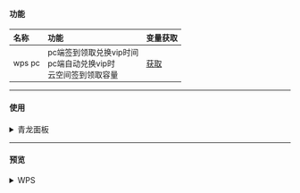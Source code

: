 #### 功能
| 名称     | 功能                                                                      | 变量获取                          |
|:-------|:------------------------------------------------------------------------|:------------------------------|
| wps pc | pc端签到领取兑换vip时间<br/>pc端自动兑换vip时 <br/> 云空间签到领取容量<br/>| [获取](https://vip.wps.cn/home)                                                                   |                               |

---
#### 使用
<details> <summary>青龙面板</summary>

##### 拉库
```
ql repo https://github.com/ytt447735/automation.git wps.py fun|notify.py fun main py
```
##### 环境变量
PC(day等于每日签到时自动兑换天数，可不设)：
```
wps_pc
wpsua=***;wps_sid=***;day=1
```
##### 依赖
```
ujson
requests
```
#### 验证码识别配置
之前版本采用的是百度的手写文字识别功能，[获取](https://console.bce.baidu.com/ai/?_=1722298138766#/ai/ocr/overview/index)
在"/fun/baidu.py"文件内修改"API_KEY"、"SECRET_KEY"的值<br/>
百度识别准确率低，已替换，原代码保留着，可自行替换<br/>
新代码已采用YOLOv8模型识别，准确率98%左右，识别模型代码暂不开放，识别接口暂免费提供<br/>

#### CK失效
目前测试发现CK好像不会过期，一直有效
</details>

---
#### 预览
<details> <summary>WPS</summary>

![WPS](image/3.png)
</details>
